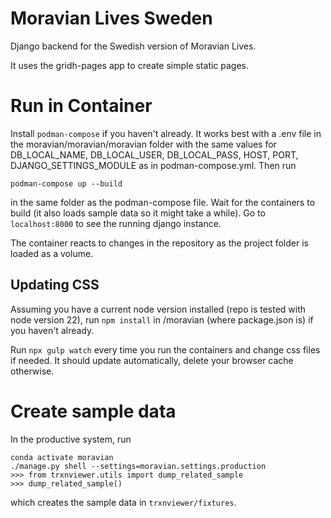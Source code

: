# Moravian Lives Sweden

Django backend for the Swedish version of Moravian Lives.

It uses the gridh-pages app to create simple static pages.

# Run in Container
Install `podman-compose` if you haven't already. It works best with a .env file in the moravian/moravian/moravian folder with the same values for DB_LOCAL_NAME, DB_LOCAL_USER, 
DB_LOCAL_PASS, HOST, PORT, DJANGO_SETTINGS_MODULE as in podman-compose.yml. Then run
```
podman-compose up --build
```
in the same folder as the podman-compose file. Wait for the containers to build (it also loads sample data so it might take a while).
Go to `localhost:8000` to see the running django instance.

The container reacts to changes in the repository as the project folder is loaded as a volume.

## Updating CSS
Assuming you have a current node version installed (repo is tested with node version 22), run 
`npm install` in /moravian (where package.json is) if you haven't already. 

Run `npx gulp watch` every time you run the containers and change css files if needed. It should update automatically, delete your browser cache otherwise.

# Create sample data
In the productive system, run 
```
conda activate moravian
./manage.py shell --settings=moravian.settings.production
>>> from trxnviewer.utils import dump_related_sample
>>> dump_related_sample()
```
which creates the sample data in `trxnviewer/fixtures`.
